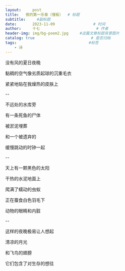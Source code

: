 ```yaml
---
layout:     post                       
title:   夜的第一乐章（慢板）  # 标题
subtitle:     #副标题
date:       2023-11-09                 # 时间
author:     十七                         # 作者
header-img: img/bg-poem2.jpg     #这篇文章标题背景图片
catalog: true                         # 是否归档
tags:                                #标签
    - 诗
---
```

没有风的夏日夜晚

黏稠的空气像劣质起球的沉重毛衣

紧紧地贴在我燥热的皮肤上

--

不远处的水库旁

有一条死鱼的尸体

被淤泥埋葬

和一个被遗弃的

缓慢跳动的时钟一起

--

天上有一颗黑色的太阳

干热的水泥地面上

爬满了蠕动的虫蚁

正在蚕食白色羽毛下

动物的眼睛和内脏

--

这样的夜晚极易让人想起

清凉的月光

和飞鸟的翅膀

它们包含了对生存的想往
